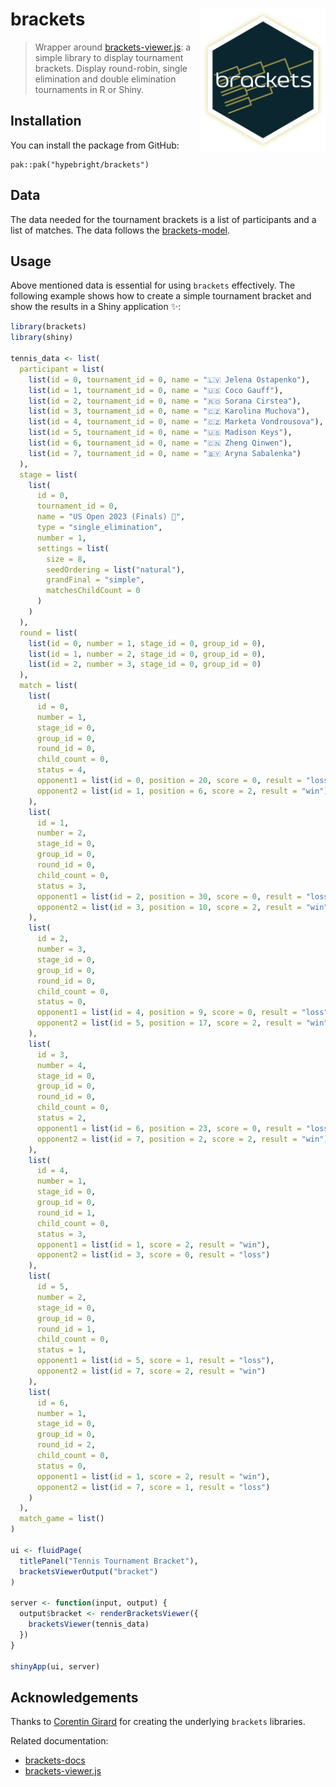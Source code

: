 # brackets <img src="man/figures/logo.png" width="200px" align="right"/>

> Wrapper around [brackets-viewer.js](https://github.com/Drarig29/brackets-viewer.js): a simple library to display tournament brackets. Display round-robin, single elimination and double elimination tournaments in R or Shiny.

## Installation

You can install the package from GitHub:

```         
pak::pak("hypebright/brackets")
```

## Data

The data needed for the tournament brackets is a list of participants and a list of matches. The data follows the [brackets-model](https://drarig29.github.io/brackets-docs/reference/model/).

## Usage

Above mentioned data is essential for using `brackets` effectively. The following example shows how to create a simple tournament bracket and show the results in a Shiny application ✨:

```r
library(brackets)
library(shiny)

tennis_data <- list(
  participant = list(
    list(id = 0, tournament_id = 0, name = "🇱🇻 Jelena Ostapenko"),
    list(id = 1, tournament_id = 0, name = "🇺🇸 Coco Gauff"),
    list(id = 2, tournament_id = 0, name = "🇷🇴 Sorana Cirstea"),
    list(id = 3, tournament_id = 0, name = "🇨🇿 Karolina Muchova"),
    list(id = 4, tournament_id = 0, name = "🇨🇿 Marketa Vondrousova"),
    list(id = 5, tournament_id = 0, name = "🇺🇸 Madison Keys"),
    list(id = 6, tournament_id = 0, name = "🇨🇳 Zheng Qinwen"),
    list(id = 7, tournament_id = 0, name = "🇧🇾 Aryna Sabalenka")
  ),
  stage = list(
    list(
      id = 0,
      tournament_id = 0,
      name = "US Open 2023 (Finals) 🎾",
      type = "single_elimination",
      number = 1,
      settings = list(
        size = 8,
        seedOrdering = list("natural"),
        grandFinal = "simple",
        matchesChildCount = 0
      )
    )
  ),
  round = list(
    list(id = 0, number = 1, stage_id = 0, group_id = 0),
    list(id = 1, number = 2, stage_id = 0, group_id = 0),
    list(id = 2, number = 3, stage_id = 0, group_id = 0)
  ),
  match = list(
    list(
      id = 0,
      number = 1,
      stage_id = 0,
      group_id = 0,
      round_id = 0,
      child_count = 0,
      status = 4,
      opponent1 = list(id = 0, position = 20, score = 0, result = "loss"),
      opponent2 = list(id = 1, position = 6, score = 2, result = "win")
    ),
    list(
      id = 1,
      number = 2,
      stage_id = 0,
      group_id = 0,
      round_id = 0,
      child_count = 0,
      status = 3,
      opponent1 = list(id = 2, position = 30, score = 0, result = "loss"),
      opponent2 = list(id = 3, position = 10, score = 2, result = "win")
    ),
    list(
      id = 2,
      number = 3,
      stage_id = 0,
      group_id = 0,
      round_id = 0,
      child_count = 0,
      status = 0,
      opponent1 = list(id = 4, position = 9, score = 0, result = "loss"),
      opponent2 = list(id = 5, position = 17, score = 2, result = "win")
    ),
    list(
      id = 3,
      number = 4,
      stage_id = 0,
      group_id = 0,
      round_id = 0,
      child_count = 0,
      status = 2,
      opponent1 = list(id = 6, position = 23, score = 0, result = "loss"),
      opponent2 = list(id = 7, position = 2, score = 2, result = "win")
    ),
    list(
      id = 4,
      number = 1,
      stage_id = 0,
      group_id = 0,
      round_id = 1,
      child_count = 0,
      status = 3,
      opponent1 = list(id = 1, score = 2, result = "win"),
      opponent2 = list(id = 3, score = 0, result = "loss")
    ),
    list(
      id = 5,
      number = 2,
      stage_id = 0,
      group_id = 0,
      round_id = 1,
      child_count = 0,
      status = 1,
      opponent1 = list(id = 5, score = 1, result = "loss"),
      opponent2 = list(id = 7, score = 2, result = "win")
    ),
    list(
      id = 6,
      number = 1,
      stage_id = 0,
      group_id = 0,
      round_id = 2,
      child_count = 0,
      status = 0,
      opponent1 = list(id = 1, score = 2, result = "win"),
      opponent2 = list(id = 7, score = 1, result = "loss")
    )
  ),
  match_game = list()
)

ui <- fluidPage(
  titlePanel("Tennis Tournament Bracket"),
  bracketsViewerOutput("bracket")
)

server <- function(input, output) {
  output$bracket <- renderBracketsViewer({
    bracketsViewer(tennis_data)
  })
}

shinyApp(ui, server)

```

## Acknowledgements

Thanks to [Corentin Girard](https://github.com/Drarig29) for creating the underlying `brackets` libraries.

Related documentation:

-   [brackets-docs](https://drarig29.github.io/brackets-docs/)
-   [brackets-viewer.js](https://github.com/Drarig29/brackets-viewer.js?tab=readme-ov-file)
